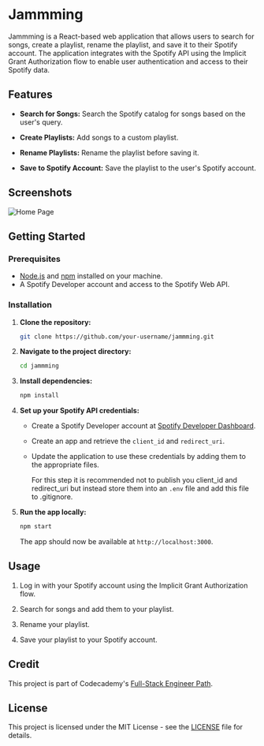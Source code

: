 # Jammming

Jammming is a React-based web application that allows users to search for songs, create a playlist, rename the playlist, and save it to their Spotify account. The application integrates with the Spotify API using the Implicit Grant Authorization flow to enable user authentication and access to their Spotify data.

## Features

- **Search for Songs:** Search the Spotify catalog for songs based on the user's query.

- **Create Playlists:** Add songs to a custom playlist.

- **Rename Playlists:** Rename the playlist before saving it.

- **Save to Spotify Account:** Save the playlist to the user's Spotify account.

## Screenshots

![Home Page](https://github.com/luneroka/jammming/blob/main/frontend/public/jammming-screenshot.png?raw=true)

## Getting Started

### Prerequisites

- [Node.js](https://nodejs.org/) and [npm](https://www.npmjs.com/) installed on your machine.
- A Spotify Developer account and access to the Spotify Web API.

### Installation

1. **Clone the repository:**

   ```bash
   git clone https://github.com/your-username/jammming.git
   ```

2. **Navigate to the project directory:**

   ```bash
   cd jammming
   ```

3. **Install dependencies:**

   ```bash
   npm install
   ```

4. **Set up your Spotify API credentials:**

   - Create a Spotify Developer account at [Spotify Developer Dashboard](https://developer.spotify.com/dashboard/applications).

   - Create an app and retrieve the `client_id` and `redirect_uri`.

   - Update the application to use these credentials by adding them to the appropriate files.

     For this step it is recommended not to publish you client_id and redirect_uri but instead store them into an `.env` file and add this file to .gitignore.

5. **Run the app locally:**

   ```bash
   npm start
   ```

   The app should now be available at `http://localhost:3000`.

## Usage

1. Log in with your Spotify account using the Implicit Grant Authorization flow.

2. Search for songs and add them to your playlist.

3. Rename your playlist.

4. Save your playlist to your Spotify account.

## Credit

This project is part of Codecademy's [Full-Stack Engineer Path](https://www.codecademy.com/career-journey/full-stack-engineer).

## License

This project is licensed under the MIT License - see the [LICENSE](LICENSE) file for details.
